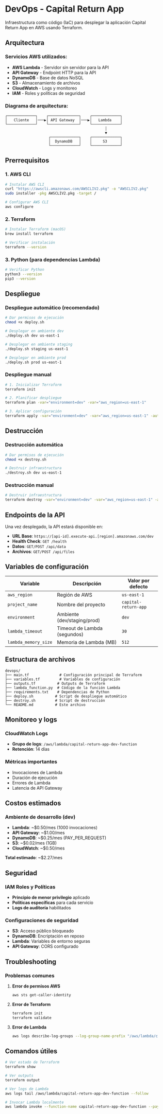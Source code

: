 # DevOps - Capital Return App

Infraestructura como código (IaC) para desplegar la aplicación Capital Return App en AWS usando Terraform.

## Arquitectura

### Servicios AWS utilizados:
- **AWS Lambda** - Servidor sin servidor para la API
- **API Gateway** - Endpoint HTTP para la API
- **DynamoDB** - Base de datos NoSQL
- **S3** - Almacenamiento de archivos
- **CloudWatch** - Logs y monitoreo
- **IAM** - Roles y políticas de seguridad

### Diagrama de arquitectura:
```
┌─────────────┐    ┌──────────────┐    ┌─────────────┐
│   Cliente   │───▶│ API Gateway  │───▶│   Lambda    │
└─────────────┘    └──────────────┘    └─────────────┘
                                              │
                                              ▼
                    ┌─────────────┐    ┌─────────────┐
                    │  DynamoDB   │    │     S3      │
                    └─────────────┘    └─────────────┘
```

## Prerrequisitos

### 1. AWS CLI
```bash
# Instalar AWS CLI
curl "https://awscli.amazonaws.com/AWSCLIV2.pkg" -o "AWSCLIV2.pkg"
sudo installer -pkg AWSCLIV2.pkg -target /

# Configurar AWS CLI
aws configure
```

### 2. Terraform
```bash
# Instalar Terraform (macOS)
brew install terraform

# Verificar instalación
terraform --version
```

### 3. Python (para dependencias Lambda)
```bash
# Verificar Python
python3 --version
pip3 --version
```

## Despliegue

### Despliegue automático (recomendado)
```bash
# Dar permisos de ejecución
chmod +x deploy.sh

# Desplegar en ambiente dev
./deploy.sh dev us-east-1

# Desplegar en ambiente staging
./deploy.sh staging us-east-1

# Desplegar en ambiente prod
./deploy.sh prod us-east-1
```

### Despliegue manual
```bash
# 1. Inicializar Terraform
terraform init

# 2. Planificar despliegue
terraform plan -var="environment=dev" -var="aws_region=us-east-1"

# 3. Aplicar configuración
terraform apply -var="environment=dev" -var="aws_region=us-east-1" -auto-approve
```

## Destrucción

### Destrucción automática
```bash
# Dar permisos de ejecución
chmod +x destroy.sh

# Destruir infraestructura
./destroy.sh dev us-east-1
```

### Destrucción manual
```bash
# Destruir infraestructura
terraform destroy -var="environment=dev" -var="aws_region=us-east-1" -auto-approve
```

## Endpoints de la API

Una vez desplegado, la API estará disponible en:
- **URL Base**: `https://[api-id].execute-api.[region].amazonaws.com/dev`
- **Health Check**: `GET /health`
- **Datos**: `GET/POST /api/data`
- **Archivos**: `GET/POST /api/files`

## Variables de configuración

| Variable | Descripción | Valor por defecto |
|----------|-------------|-------------------|
| `aws_region` | Región de AWS | `us-east-1` |
| `project_name` | Nombre del proyecto | `capital-return-app` |
| `environment` | Ambiente (dev/staging/prod) | `dev` |
| `lambda_timeout` | Timeout de Lambda (segundos) | `30` |
| `lambda_memory_size` | Memoria de Lambda (MB) | `512` |

## Estructura de archivos

```
devops/
├── main.tf              # Configuración principal de Terraform
├── variables.tf         # Variables de configuración
├── outputs.tf          # Outputs de Terraform
├── lambda_function.py  # Código de la función Lambda
├── requirements.txt    # Dependencias de Python
├── deploy.sh          # Script de despliegue automático
├── destroy.sh         # Script de destrucción
└── README.md          # Este archivo
```

## Monitoreo y logs

### CloudWatch Logs
- **Grupo de logs**: `/aws/lambda/capital-return-app-dev-function`
- **Retención**: 14 días

### Métricas importantes
- Invocaciones de Lambda
- Duración de ejecución
- Errores de Lambda
- Latencia de API Gateway

## Costos estimados

### Ambiente de desarrollo (dev)
- **Lambda**: ~$0.50/mes (1000 invocaciones)
- **API Gateway**: ~$1.00/mes
- **DynamoDB**: ~$0.25/mes (PAY_PER_REQUEST)
- **S3**: ~$0.02/mes (1GB)
- **CloudWatch**: ~$0.50/mes

**Total estimado**: ~$2.27/mes

## Seguridad

### IAM Roles y Políticas
- **Principio de menor privilegio** aplicado
- **Políticas específicas** para cada servicio
- **Logs de auditoría** habilitados

### Configuraciones de seguridad
- **S3**: Acceso público bloqueado
- **DynamoDB**: Encriptación en reposo
- **Lambda**: Variables de entorno seguras
- **API Gateway**: CORS configurado

## Troubleshooting

### Problemas comunes

1. **Error de permisos AWS**
   ```bash
   aws sts get-caller-identity
   ```

2. **Error de Terraform**
   ```bash
   terraform init
   terraform validate
   ```

3. **Error de Lambda**
   ```bash
   aws logs describe-log-groups --log-group-name-prefix "/aws/lambda/capital-return-app"
   ```

## Comandos útiles

```bash
# Ver estado de Terraform
terraform show

# Ver outputs
terraform output

# Ver logs de Lambda
aws logs tail /aws/lambda/capital-return-app-dev-function --follow

# Invocar Lambda localmente
aws lambda invoke --function-name capital-return-app-dev-function --payload '{"httpMethod":"GET","path":"/health"}' response.json
``` 